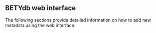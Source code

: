 ## BETYdb web interface

The following sections provide detailed information on how to add new metadata using the web interface.